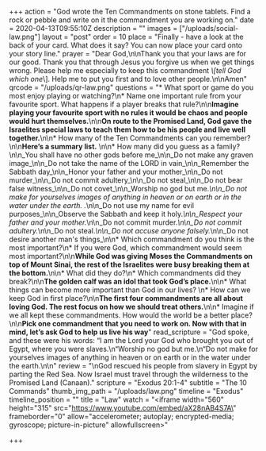 +++
action = "God wrote the Ten Commandments on stone tablets. Find a rock or pebble and write on it the commandment you are working on."
date = 2020-04-13T09:55:10Z
description = ""
images = ["/uploads/social-law.png"]
layout = "post"
order = 10
place = "Finally - have a look at the back of your card. What does it say? You can now place your card onto your story line."
prayer = "Dear God,\n\nThank you that your laws are for our good. Thank you that through Jesus you forgive us when we get things wrong. Please help me especially to keep this commandment _\\[tell God which one_\\]. Help me to put you first and to love other people.\n\nAmen"
qrcode = "/uploads/qr-law.png"
questions = "* What sport or game do you most enjoy playing or watching?\n* Name one important rule from your favourite sport. What happens if a player breaks that rule?\n\n**Imagine playing your favourite sport with no rules it would be chaos and people would hurt themselves.**\n\n**On route to the Promised Land, God gave the Israelites special laws to teach them how to be his people and live well together.**\n\n* How many of the Ten Commandments can you remember?\n\n**Here’s a summary list.** \n\n* How many did you guess as a family?\n\n_You shall have no other gods before me_\n\n_Do not make any graven image_\n\n_Do not take the name of the LORD in vain_\n\n_Remember the Sabbath day_\n\n_Honor your father and your mother_\n\n_Do not murder_\n\n_Do not commit adultery_\n\n_Do not steal_\n\n_Do not bear false witness_\n\n_Do not covet_\n\n_Worship no god but me._\n\n_Do not make for yourselves images of anything in heaven or on earth or in the water under the earth. ._\n\n_Do not use my name for evil purposes_\n\n_Observe the Sabbath and keep it holy._\n\n_Respect your father and your mother._\n\n_Do not commit murder._\n\n_Do not commit adultery._\n\n_Do not steal._\n\n_Do not accuse anyone falsely._\n\n_Do not desire another man's things_\n\n* Which commandment do you think is the most important?\n* If you were God, which commandment would seem most important?\n\n**While God was giving Moses the Commandments on top of Mount Sinai, the rest of the Israelites were busy breaking them at the bottom.**\n\n* What did they do?\n* Which commandments did they break?\n\n**The golden calf was an idol that took God’s place.**\n\n* What things can become more important than God in our lives? \n* How can we keep God in first place?\n\n**The first four commandments are all about loving God. The rest focus on how we should treat others.**\n\n* Imagine if we all kept these commandments. How would the world be a better place?\n\n**Pick one commandment that you need to work on. Now with that in mind, let’s ask God to help us live his way**"
read_scripture = "God spoke, and these were his words: “I am the Lord your God who brought you out of Egypt, where you were slaves.\n“Worship no god but me.\n“Do not make for yourselves images of anything in heaven or on earth or in the water under the earth.\n\n"
review = "\nGod rescued his people from slavery in Egypt by parting the Red Sea. Now Israel must travel through the wilderness to the Promised Land (Canaan)."
scripture = "Exodus 20:1-4"
subtitle = "The 10 Commands"
thumb_img_path = "/uploads/law.png"
timeline = "Exodus"
timeline_position = ""
title = "Law"
watch = "<iframe width=\"560\" height=\"315\" src=\"https://www.youtube.com/embed/aX28nAB4S7A\" frameborder=\"0\" allow=\"accelerometer; autoplay; encrypted-media; gyroscope; picture-in-picture\" allowfullscreen></iframe>"

+++
